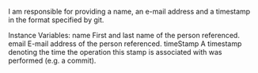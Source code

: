I am responsible for providing a name, an e-mail address and a timestamp in the format specified by git.

Instance Variables:
	name	<String>
		First and last name of the person referenced.
	email	<String>
		E-mail address of the person referenced.
	timeStamp	<TimeStamp>
		A timestamp denoting the time the operation this stamp is associated
		with was performed (e.g. a commit).